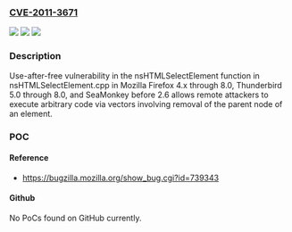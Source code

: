 ### [CVE-2011-3671](https://cve.mitre.org/cgi-bin/cvename.cgi?name=CVE-2011-3671)
![](https://img.shields.io/static/v1?label=Product&message=n%2Fa&color=blue)
![](https://img.shields.io/static/v1?label=Version&message=n%2Fa&color=blue)
![](https://img.shields.io/static/v1?label=Vulnerability&message=n%2Fa&color=brighgreen)

### Description

Use-after-free vulnerability in the nsHTMLSelectElement function in nsHTMLSelectElement.cpp in Mozilla Firefox 4.x through 8.0, Thunderbird 5.0 through 8.0, and SeaMonkey before 2.6 allows remote attackers to execute arbitrary code via vectors involving removal of the parent node of an element.

### POC

#### Reference
- https://bugzilla.mozilla.org/show_bug.cgi?id=739343

#### Github
No PoCs found on GitHub currently.


